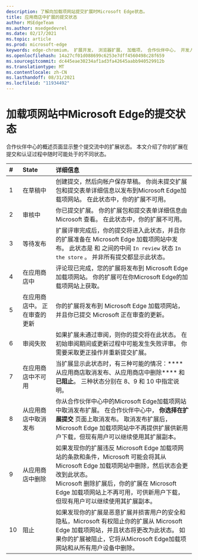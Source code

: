 ```yaml
---
description: 了解向加载项网站提交扩展时Microsoft Edge状态。
title: 应用商店中扩展的提交状态
author: MSEdgeTeam
ms.author: msedgedevrel
ms.date: 02/17/2021
ms.topic: article
ms.prod: microsoft-edge
keywords: edge-chromium， 扩展开发， 浏览器扩展， 加载项， 合作伙伴中心， 开发人员
ms.openlocfilehash: 14a27cf01d088699c6253e7dff4560498c28f659
ms.sourcegitcommit: dc445eae30234af1ad3fa42645aabb940529912b
ms.translationtype: MT
ms.contentlocale: zh-CN
ms.lasthandoff: 08/31/2021
ms.locfileid: "11934492"
---
```

# <a name="submission-states-for-extensions-in-the-microsoft-edge-add-ons-website"></a>加载项网站中Microsoft Edge的提交状态  

合作伙伴中心的概述页面显示整个提交流中的扩展状态。  本文介绍了你的扩展在提交和认证过程中随时可能处于的不同状态。

| # |  State |  详细信息 |  
|:--- |:--- |:--- |  
| 1 |  在草稿中 |  创建提交，然后向帐户保存草稿。  你尚未提交扩展包和提交表单详细信息以发布到Microsoft Edge加载项网站。  在此状态中，你的扩展不可用。  |  
| 2|  审核中 |  你已提交扩展。  你的扩展包和提交表单详细信息由 Microsoft 查看。  在此状态中，你的扩展不可用。  |  
| 3|  等待发布 |  扩展评审完成后，你的提交将进入此状态，并且你的扩展准备在 Microsoft Edge 加载项网站中发布。  此状态是 和 之间的中间 `In review` 状态 `In the store` 。  并非所有提交都显示此状态。  |  
| 4|  在应用商店中 |  评论现已完成，您的扩展将发布到 Microsoft Edge 加载项网站。  你的扩展可在你Microsoft Edge的加载项网站上获取。  |  
| 5 |  在应用商店中。  正在审查的更新 |  你的扩展将发布到 Microsoft Edge 加载项网站，并且你已提交 Microsoft 正在审查的更新。  |  
| 6 |  审阅失败 |  如果扩展未通过审阅，则你的提交将在此状态。  在初始审阅期间或更新过程中可能发生失败评审。  你需要采取更正操作并重新提交扩展。  |  
| 7 |  在应用商店中不可用 |  当扩展显示此状态时，有三种可能的情况：**** 从应用商店取消发布、从应用商店中删除**** 和**已阻止**。  三种状态分别在 8、9 和 10 中指定说明。  |  
| 8 |  从应用商店中取消发布 |  你从合作伙伴中心中的Microsoft Edge加载项网站中取消发布扩展。  在合作伙伴中心中， **你选择在扩展提交** 页面上取消发布。  取消发布扩展后，Microsoft Edge 加载项网站中不再提供扩展供新用户下载，但现有用户可以继续使用其扩展副本。  |  
| 9 |  从应用商店中删除 |  如果发现你的扩展违反 Microsoft Edge 加载项网站的条款和条件，Microsoft 可能会将其从 Microsoft Edge 加载项网站中删除，然后状态会更改到此状态。  <br />  Microsoft 删除扩展后，你的扩展在 Microsoft Edge 加载项网站上不再可用，可供新用户下载，但现有用户可以继续使用其扩展副本。  |  
| 10 |  阻止 |  如果发现你的扩展是恶意扩展并损害用户的安全和隐私，Microsoft 有权阻止你的扩展从 Microsoft Edge 加载项网站，并且状态将更改为此状态。  如果你的扩展被阻止，它将从Microsoft Edge加载项网站和从所有用户设备中删除。  |  
